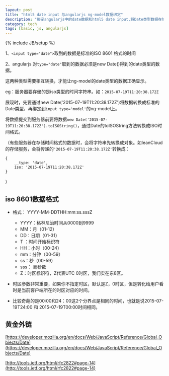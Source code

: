 ```yaml
---
layout: post
title: "html5 date input 与angularjs ng-model数据绑定"
description: "绑定angularjs中的date数据和html5 date input,将Date类型数据在html5 date input中展示"
category: tech
tags: [basic, js, angularjs]
---
```

{% include JB/setup %}

1、`<input type="date">`取到的数据是标准的ISO 8601 格式的时间


2、angularjs 对`type="date"`取到的数据必须是new Date()得到的date类型的数据。

这两种类型需要相互转换，才能让ng-model的date类型的数据正确显示。


eg：服务器要存储的是iso类型的时间字符串。如：`2015-07-19T11:20:38.172Z`


展现时，先要通过new Date('2015-07-19T11:20:38.172Z')将数据转换成标准的Date类型，再绑定到`input type='model'`的ng-model上。

将数据提交到服务器前要将数据`new Date('2015-07-19T11:20:38.172Z').toISOString()`，通过Date的toISOString方法转换成ISO时间格式。

（有些服务器在存储时间格式的数据时，会将字符串先转换成对象。如leanCloud的存储服务，会将传递的`'2015-07-19T11:20:38.172Z'`转换成：

	{
		__type: 'date',
		iso: '2015-07-19T11:20:38.172Z'
	}
）

## iso 8601数据格式

+ 格式： YYYY-MM-DDTHH:mm:ss.sssZ

	+ YYYY：格林尼治时间从0000到9999
	+ MM：月（01-12）
	+ DD：日期（01-31）
	+ T ：时间开始标识符
	+ HH：小时（00-24）
	+ mm：分钟（00-59）
	+ ss：秒（00-59）
	+ sss： 毫秒数
	+ Z：时区标识符，Z代表UTC 0时区，我们实在东8区。
	
+ 时区参数非常重要，如果你不指定时区，默认是Z，0时区，但是转化给用户看时是当前客户端所在的时区对应的时间。

+ 比较奇葩的是00:00和24：00这2个分界点是相同的时间，也就是说2015-07-19T24:00 和 2015-07-19T00:00时间相同。
	

## 黄金外链

[https://developer.mozilla.org/en/docs/Web/JavaScript/Reference/Global_Objects/Date](https://developer.mozilla.org/en/docs/Web/JavaScript/Reference/Global_Objects/Date)

[http://tools.ietf.org/html/rfc2822#page-14](http://tools.ietf.org/html/rfc2822#page-14)
	
